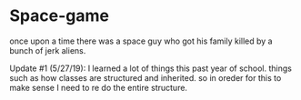# Space-game
once upon a time there was a space guy who got his family killed by a bunch of jerk aliens.



Update #1 (5/27/19):
I learned a lot of things this past year of school. things such as how classes are structured and inherited. so in oreder for this to make sense I need to re do the entire structure.
